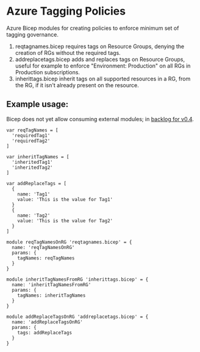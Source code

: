 # Azure Tagging Policies

Azure Bicep modules for creating policies to enforce minimum set of tagging governance.

1. reqtagnames.bicep requires tags on Resource Groups, denying the creation of RGs without the required tags.
2. addreplacetags.bicep adds and replaces tags on Resource Groups, useful for example to enforce "Environment: Production" on all RGs in Production subscriptions.
3. inherittags.bicep inherit tags on all supported resources in a RG, from the RG, if it isn't already present on the resource. 

## Example usage:

Bicep does not yet allow consuming external modules; in [backlog for v0.4](https://github.com/Azure/bicep/issues/660).

```bicep
var reqTagNames = [ 
  'requiredTag1'
  'requiredTag2'
]

var inheritTagNames = [ 
  'inheritedTag1'
  'inheritedTag2'
]

var addReplaceTags = [ 
  {
    name: 'Tag1'
    value: 'This is the value for Tag1'
  }
  {
    name: 'Tag2'
    value: 'This is the value for Tag2'
  }
]

module reqTagNamesOnRG 'reqtagnames.bicep' = {
  name: 'reqTagNamesOnRG'
  params: { 
    tagNames: reqTagNames 
  }
}

module inheritTagNamesFromRG 'inherittags.bicep' = {
  name: 'inheritTagNamesFromRG'
  params: {
    tagNames: inheritTagNames
  }
}

module addReplaceTagsOnRG 'addreplacetags.bicep' = {
  name: 'addReplaceTagsOnRG'
  params: {
    tags: addReplaceTags
  }
}
```
